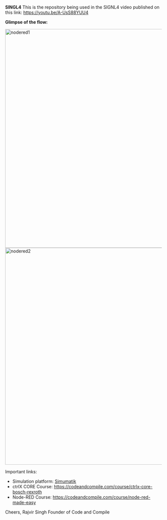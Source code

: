 **SINGL4**
This is the repository being used in the SIGNL4 video published on this link: https://youtu.be/A-UsS88YUU4

**Glimpse of the flow:**

<img width="704" alt="nodered1" src="https://github.com/Code-and-Compile/SIGNL4/assets/48238929/f03f7d3d-3e3e-4fc1-8712-45bd02ee1d6c">
<img width="698" alt="nodered2" src="https://github.com/Code-and-Compile/SIGNL4/assets/48238929/c8de222b-4018-4415-ae6f-84acd2228195">

Important links:
 - Simulation platform: [Simumatik](https://codeandcompile.com/simumatik)
 - ctrlX CORE Course: https://codeandcompile.com/course/ctrlx-core-bosch-rexroth
 - Node-RED Course: https://codeandcompile.com/course/node-red-made-easy

Cheers,
Rajvir Singh
Founder of Code and Compile
